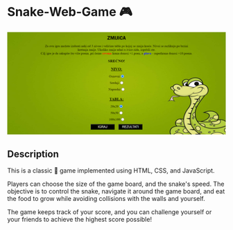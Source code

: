 # Snake-Web-Game :video_game:

![Game Screenshot](Screenshot.png)

## Description
This is a classic :snake: game implemented using HTML, CSS, and JavaScript.

Players can choose the size of the game board, and the snake's speed.
The objective is to control the snake, navigate it around the game board, and eat the food to grow while avoiding collisions with the walls and yourself.  

The game keeps track of your score, and you can challenge yourself or your friends to achieve the highest score possible!
